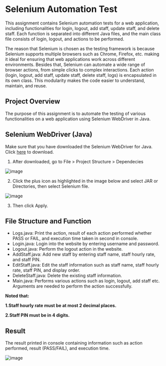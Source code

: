 # Selenium Automation Test

This assignment contains Selenium automation tests for a web application, including functionalities for login, logout, add staff, update staff, and delete staff. Each function is separated into different Java files, and the main class file consists of login, logout, and actions to be performed.

The reason that Selenium is chosen as the testing framework is because Selenium supports multiple browsers such as Chrome, Firefox, etc. making it ideal for ensuring that web applications work across different environments. Besides that, Selenium can automate a wide range of browser actions, from simple clicks to complex interactions.
Each action (login, logout, add staff, update staff, delete staff, logs) is encapsulated in its own class. This modularity makes the code easier to understand, maintain, and reuse.

## Project Overview

The purpose of this assignment is to automate the testing of various functionalities on a web application using Selenium WebDriver in Java.

## Selenium WebDriver (Java)
Make sure that you have downloaded the Selenium WebDriver for Java. Click [here](https://www.selenium.dev/downloads/) to download.

1. After downloaded, go to File > Project Structure > Dependecies

![image](https://github.com/user-attachments/assets/5db81e18-be97-4c11-b879-3e594f936ee8)

2. Click the plus icon as highlighted in the image below and select JAR or Directories, then select Selenium file.

![image](https://github.com/user-attachments/assets/b680f37a-46b4-49ec-92d1-3bbce256048c)

3. Then click Apply.

## File Structure and Function

- Logs.java: Print the action, result of each action performed whether PASS or FAIL, and execution time taken in second in console.
- Login.java: Login into the website by entering username and password.
- Logout.java: Perform the logout action in the website.
- AddStaff.java: Add new staff by entering staff name, staff hourly rate, and staff PIN.
- EditStaff.java: Edit the staff information such as staff name, staff hourly rate, staff PIN, and display order. 
- DeleteStaff.java: Delete the existing staff information.
- Main.java: Performs various actions such as login, logout, add staff etc. Arguments are needed to perform the action successfully.

**Noted that:**

**1.Staff hourly rate must be at most 2 decimal places.**

**2.Staff PIN must be in 4 digits.**

## Result

The result printed in console containing information such as action performed, result  (PASS/FAIL), and execution time.

![image](https://github.com/user-attachments/assets/cb6ce785-d600-4dca-9f4b-cb02dd8ebb01)
